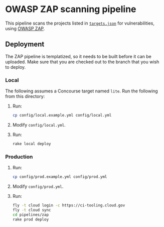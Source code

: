 # OWASP ZAP scanning pipeline

This pipeline scans the projects listed in [`targets.json`](../../config/targets.json) for vulnerabilities, using [OWASP ZAP](https://www.owasp.org/index.php/OWASP_Zed_Attack_Proxy_Project).

## Deployment

The ZAP pipeline is templatized, so it needs to be built before it can be uploaded. Make sure that you are checked out to the branch that you wish to deploy.

### Local

The following assumes a Concourse target named `lite`. Run the following from this directory:

1. Run:

    ```bash
    cp config/local.example.yml config/local.yml
    ```

1. Modify `config/local.yml`.
1. Run:

    ```bash
    rake local deploy
    ```

### Production

1. Run:

    ```bash
    cp config/prod.example.yml config/prod.yml
    ```

1. Modify `config/prod.yml`.
1. Run:

    ```bash
    fly -t cloud login -c https://ci-tooling.cloud.gov
    fly -t cloud sync
    cd pipelines/zap
    rake prod deploy
    ```
